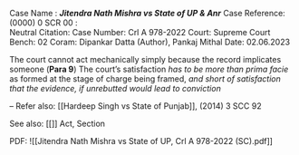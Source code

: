 Case Name : ***Jitendra Nath Mishra vs State of UP & Anr***
Case Reference: (0000) 0 SCR 00 :  
Neutral Citation:
Case Number: Crl A 978-2022 
Court: Supreme Court
Bench: 02
Coram: Dipankar Datta (Author), Pankaj Mithal
Date: 02.06.2023

The court cannot act mechanically simply because the record implicates someone (**Para 9**)
	The court’s satisfaction *has to be more than prima facie* as formed at the stage of charge being framed, *and short of satisfaction that the evidence, if unrebutted would lead to conviction*

–
Refer also:
[[Hardeep Singh vs State of Punjab]], (2014) 3 SCC 92

See also:
[[]] 
Act, Section

PDF:
![[Jitendra Nath Mishra vs State of UP, Crl A 978-2022 (SC).pdf]]